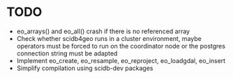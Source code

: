 # TODO
- eo_arrays() and eo_all() crash if there is no referenced array
- Check whether scidb4geo runs in a cluster environment, maybe operators must be forced to run on the coordinator node or the postgres connection string must be adapted
- Implement eo_create, eo_resample, eo_reproject, eo_loadgdal, eo_insert
- Simplify compilation using scidb-dev packages
